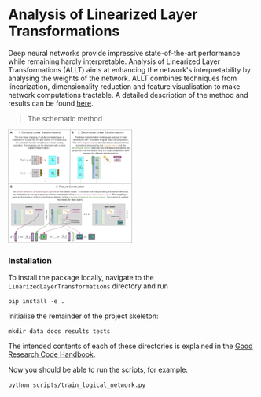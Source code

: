 # Analysis of Linearized Layer Transformations

Deep neural networks provide impressive state-of-the-art performance while remaining hardly interpretable. Analysis of Linearized Layer Transformations (ALLT) aims at enhancing the network's interpretability by analysing the weights of the network. ALLT combines techniques from linearization, dimensionality reduction and feature visualisation to make network computations tractable. A detailed description of the method and results can be found [here](Lab_Report.pdf). 

> The schematic method
<img src="report/pipeline.png" width=50% height=50%>


### Installation
To install the package locally, navigate to the `LinarizedLayerTransformations` directory and run
```commandline
pip install -e .
```
Initialise the remainder of the project skeleton:
```commandline
mkdir data docs results tests
```
The intended contents of each of these directories
is explained in the [Good Research Code Handbook](https://goodresearch.dev/setup.html#create-a-project-skeleton).

Now you should be able to run the scripts, for example:
```commandline
python scripts/train_logical_network.py
```

